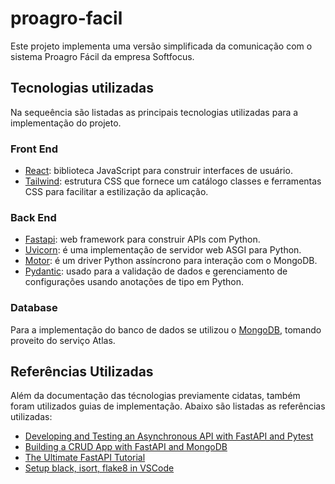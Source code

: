 # proagro-facil

Este projeto implementa uma versão simplificada da comunicação com o sistema Proagro Fácil da empresa Softfocus.

## Tecnologias utilizadas

Na sequeência são listadas as principais tecnologias utilizadas para a implementação do projeto.

### Front End

- [React](https://reactjs.org/): biblioteca JavaScript para construir interfaces de usuário.
- [Tailwind](https://tailwindcss.com/): estrutura CSS que fornece um catálogo classes e ferramentas CSS para facilitar a estilização da aplicação.

### Back End

- [Fastapi](https://fastapi.tiangolo.com/): web framework para construir APIs com Python.
- [Uvicorn](https://www.uvicorn.org/): é uma implementação de servidor web ASGI para Python.
- [Motor](https://motor.readthedocs.io/en/stable/): é um driver Python assíncrono para interação com o MongoDB.
- [Pydantic](https://pydantic-docs.helpmanual.io/): usado para a validação de dados e gerenciamento de configurações usando anotações de tipo em Python.

### Database

Para a implementação do banco de dados se utilizou o [MongoDB](https://www.mongodb.com/), tomando proveito do serviço Atlas.

## Referências Utilizadas

Além da documentação das técnologias previamente cidatas, também foram utilizados guias de implementação. Abaixo são listadas as referências utilizadas:

- [Developing and Testing an Asynchronous API with FastAPI and Pytest](https://testdriven.io/blog/fastapi-crud/#get-routes)
- [Building a CRUD App with FastAPI and MongoDB](https://testdriven.io/blog/fastapi-mongo/#update)
- [The Ultimate FastAPI Tutorial](https://christophergs.com/tutorials/ultimate-fastapi-tutorial-pt-1-hello-world/)
- [Setup black, isort, flake8 in VSCode](https://medium.com/@jackklpan/auto-format-and-lint-by-black-isort-flake8-in-vs-visual-studio-code-a62a3f5d940e)
